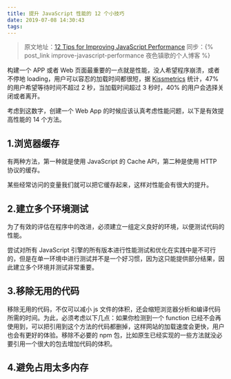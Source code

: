 ```yaml
---
title: 提升 JavaScript 性能的 12 个小技巧
date: 2019-07-08 14:30:43
tags:
---
```


> 原文地址：[12 Tips for Improving JavaScript Performance](https://nodesource.com/blog/improve-javascript-performance)
> 同步：{% post_link improve-javascript-performance 夜色镇歌的个人博客 %}

构建一个 APP 或者 Web 页面最重要的一点就是性能，没人希望程序崩溃，或者不停地 loading，用户可以容忍的加载时间都很短，据 [Kissmetrics](https://www.nngroup.com/articles/how-long-do-users-stay-on-web-pages/) 统计，47% 的用户希望等待时间不超过 2 秒，当加载时间超过 3 秒时，40% 的用户会选择关闭或者离开。

考虑到这数字，创建一个 Web App 的时候应该认真考虑性能问题，以下是有效提高性能的 14 个方法。

## 1.浏览器缓存

有两种方法，第一种就是使用 JavaScript 的 Cache API，第二种是使用 HTTP 协议的缓存。

某些经常访问的变量我们就可以把它缓存起来，这样对性能会有很大的提升。

## 2.建立多个环境测试

为了有效的评估在程序中的改进，必须建立一组定义良好的环境，以便测试代码的性能。

尝试对所有 JavaScript 引擎的所有版本进行性能测试和优化在实践中是不可行的，但是在单一环境中进行测试并不是一个好习惯，因为这只能提供部分结果，因此建立多个环境并测试非常重要。

## 3.移除无用的代码

移除无用的代码，不仅可以减小 js 文件的体积，还会缩短浏览器分析和编译代码所需的时间。为此，必须考虑以下几点：如果你检测到一个 function 已经不会再使用到，可以把引用到这个方法的代码都删掉，这样网站的加载速度会更快，用户也会有更好的体验。移除不必要的 npm 包，比如原生已经实现的一些方法就没必要引用一个很大的包去增加代码的体积。

## 4.避免占用太多内存




